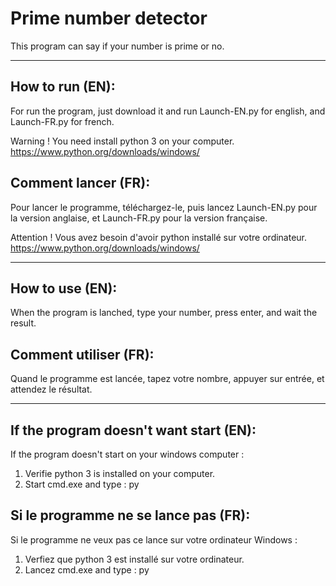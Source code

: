 # Prime number detector
This program can say if your number is prime or no.
___________________________________________________________________________________________________________________________________

## How to run (EN):

For run the program, just download it and run Launch-EN.py for english, and Launch-FR.py for french.

Warning ! You need install python 3 on your computer. https://www.python.org/downloads/windows/

## Comment lancer (FR):
Pour lancer le programme, téléchargez-le, puis lancez Launch-EN.py pour la version anglaise, et Launch-FR.py pour la version française.

Attention ! Vous avez besoin d'avoir python installé sur votre ordinateur. https://www.python.org/downloads/windows/

___________________________________________________________________________________________________________________________________

## How to use (EN):

When the program is lanched, type your number, press enter, and wait the result.

## Comment utiliser (FR):

Quand le programme est lancée, tapez votre nombre, appuyer sur entrée, et attendez le résultat.

____________________________________________________________________________________________________________________________________

## If the program doesn't want start (EN):

If the program doesn't start on your windows computer :
1) Verifie python 3 is installed on your computer.
2) Start cmd.exe and type : py <path-to-program>
  
## Si le programme ne se lance pas (FR):

Si le programme ne veux pas ce lance sur votre ordinateur Windows :

1) Verfiez que python 3 est installé sur votre ordinateur.
2) Lancez cmd.exe and type : py <chemin-vers-le-program>
